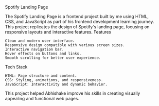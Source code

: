 Spotify Landing Page

The Spotify Landing Page is a frontend project built by me using HTML, CSS, and JavaScript as part of his frontend development learning journey. This project replicates the design of Spotify's landing page, focusing on responsive layouts and interactive features.
Features

    Clean and modern user interface.
    Responsive design compatible with various screen sizes.
    Interactive navigation bar.
    Hover effects on buttons and links.
    Smooth scrolling for better user experience.

Tech Stack

    HTML: Page structure and content.
    CSS: Styling, animations, and responsiveness.
    JavaScript: Interactivity and dynamic behavior.

This project helped Abhishake improve his skills in creating visually appealing and functional web pages.

